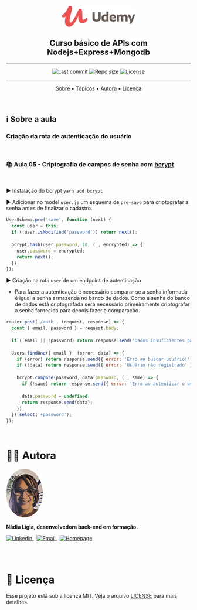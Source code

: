 <p align="center"><img src="../../assets/logo.png" width=200></p>
<h2 align="center">Curso básico de APIs com Nodejs+Express+Mongodb</h2>

---

<p align="center">
  <img alt="Last commit" src="https://img.shields.io/github/last-commit/nlnadialigia/udemy?color=91091e" />

  <img alt="Repo size" src="https://img.shields.io/github/repo-size/nlnadialigia/udemy?color=91091e"/>
   
  <a href="./license.md">
  <img alt="License" src="https://img.shields.io/badge/License-MIT-informational?color=91091e"/>
  </a>
</p>

---

<p align="center">
  <a href="#-information_source-sobre-a-aula">Sobre</a> •
  <a href="#-open_file_folder-tópicos">Tópicos</a> • 
  <a href="#-woman_office_worker-autora">Autora</a> • 
  <a href="#-pencil-licença">Licença</a>
</p>
<br>

## ℹ️ Sobre a aula

<h3>Criação da rota de autenticação do usuário</h3><br>

### 📚 Aula 05 - Criptografia de campos de senha com [bcrypt](https://www.npmjs.com/package/bcrypt)
<br>

▶️ Instalação do bcrypt `yarn add bcrypt` 

▶️ Adicionar no model `user.js` um esquema de `pre-save` para criptografar a senha antes de finalizar o cadastro.
```js
UserSchema.pre('save', function (next) {
  const user = this;
  if (!user.isModified('password')) return next();

  bcrypt.hash(user.password, 10, (_, encrypted) => {
    user.password = encrypted;
    return next();
  });
});
```
▶️ Criação na rota `user` de um endpoint de autenticação
- Para fazer a autenticação é necessário comparar se a senha informada é igual a senha armazenda no banco de dados. Como a senha do banco de dados está criptografada será necessário primeiramente criptografar a senha fornecida para depois fazer a comparação.
```js
router.post('/auth', (request, response) => {
  const { email, password } = request.body;

  if (!email || !password) return response.send('Dados insuficientes para autenticação do usuário');

  Users.findOne({ email }, (error, data) => {
    if (error) return response.send({ error: 'Erro ao buscar usuário!' });
    if (!data) return response.send({ error: 'Usuário não registrado' });

    bcrypt.compare(password, data.password, (_, same) => {
      if (!same) return response.send({ error: 'Erro ao autenticar o usuário' });

      data.password = undefined;
      return response.send(data);
    });
  }).select('+password');
});
```
<br>

# 👩‍💼 Autora
<img style="border-radius: 50%;" src="../../assets/picture.jpg" width="100px;" alt="Picture"/>
<p><b>Nádia Ligia, desenvolvedora back-end em formação.</b></p>

<a href="https://www.linkedin.com/in/nlnadialigia/">
  <img alt="Linkedin" src="https://img.shields.io/badge/-Linkedin -91091e?style=flat&logo=Linkedin&logoColor=white&link=https://www.linkedin.com/in/nlnadialigia/" />
</a>&nbsp;
<a href="mailto:nlnadialigia@gmail.com">
  <img alt="Email" src="https://img.shields.io/badge/-Email-91091e?style=flat&logo=Gmail&logoColor=white&link=mailto:nlnadialigia@gmail.com" />
</a>&nbsp;
<a href="https://www.nlnadialigia.com">
  <img alt="Homepage" src="https://img.shields.io/badge/-Homepage-91091e" />
</a>

<br><br>

# 📝 Licença

Esse projeto está sob a licença MIT. Veja o arquivo [LICENSE](../../LICENSE) para mais detalhes.